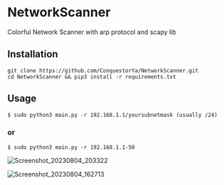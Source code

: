 # NetworkScanner
Colorful Network Scanner with arp protocol and scapy lib

## Installation 

```
git clone https://github.com/ConquestorYa/NetworkScanner.git
cd NetworkScanner && pip3 install -r requirements.txt
```

## Usage

```
$ sudo python3 main.py -r 192.168.1.1/yoursubnetmask (usually /24)
```
### or 
```
$ sudo python3 main.py -r 192.168.1.1-50 
```

![Screenshot_20230804_203322](https://github.com/ConquestorYa/NetworkScanner/assets/125274311/4153b8df-46c6-4dc1-978e-63c016e2c333)

![Screenshot_20230804_162713](https://github.com/ConquestorYa/NetworkScanner/assets/125274311/ab8ab40d-cc7e-4970-b5dc-297202801d7f)

